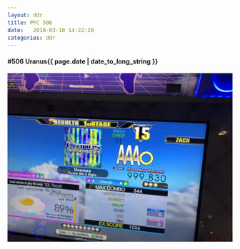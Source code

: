 ```yaml
---
layout: ddr
title: PFC 506
date:   2018-03-10 14:22:20
categories: ddr
---
```


#### **#506** Uranus<span class="pull-right">{{ page.date | date_to_long_string }}</span>
![](/images/pfc/506_Uranus.jpg)
